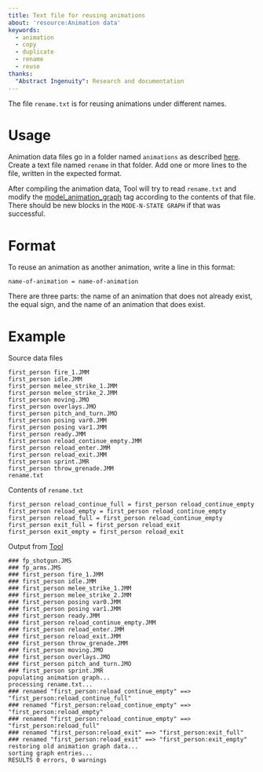 ```yaml
---
title: Text file for reusing animations
about: 'resource:Animation data'
keywords: 
  - animation
  - copy
  - duplicate
  - rename
  - reuse
thanks:
  "Abstract Ingenuity": Research and documentation
---
```


The file `rename.txt` is for reusing animations under different names.

# Usage

Animation data files go in a folder named `animations` as described [here](~h2-tool#model-animations). Create a text file named `rename` in that folder. Add one or more lines to the file, written in the expected format.

After compiling the animation data, Tool will try to read `rename.txt` and modify the [model_animation_graph](~) tag according to the contents of that file. There should be new blocks in the `MODE-N-STATE GRAPH` if that was successful.

# Format

To reuse an animation as another animation, write a line in this format:
```
name-of-animation = name-of-animation
```

There are three parts: the name of an animation that does not already exist, the equal sign, and the name of an animation that does exist.

# Example

Source data files
```
first_person fire_1.JMM
first_person idle.JMM
first_person melee_strike_1.JMM
first_person melee_strike_2.JMM
first_person moving.JMO
first_person overlays.JMO
first_person pitch_and_turn.JMO
first_person posing var0.JMM
first_person posing var1.JMM
first_person ready.JMM
first_person reload_continue_empty.JMM
first_person reload_enter.JMM
first_person reload_exit.JMM
first_person sprint.JMR
first_person throw_grenade.JMM
rename.txt
```

Contents of `rename.txt`
```
first_person reload_continue_full = first_person reload_continue_empty
first_person reload_empty = first_person reload_continue_empty
first_person reload_full = first_person reload_continue_empty
first_person exit_full = first_person reload_exit
first_person exit_empty = first_person reload_exit
```

Output from [Tool](~h2-tool#fp-model-animations)
```
### fp_shotgun.JMS
### fp_arms.JMS
### first_person fire_1.JMM
### first_person idle.JMM
### first_person melee_strike_1.JMM
### first_person melee_strike_2.JMM
### first_person posing var0.JMM
### first_person posing var1.JMM
### first_person ready.JMM
### first_person reload_continue_empty.JMM
### first_person reload_enter.JMM
### first_person reload_exit.JMM
### first_person throw_grenade.JMM
### first_person moving.JMO
### first_person overlays.JMO
### first_person pitch_and_turn.JMO
### first_person sprint.JMR
populating animation graph...
processing rename.txt...
### renamed "first_person:reload_continue_empty" ==> "first_person:reload_continue_full"
### renamed "first_person:reload_continue_empty" ==> "first_person:reload_empty"
### renamed "first_person:reload_continue_empty" ==> "first_person:reload_full"
### renamed "first_person:reload_exit" ==> "first_person:exit_full"
### renamed "first_person:reload_exit" ==> "first_person:exit_empty"
restoring old animation graph data...
sorting graph entries...
RESULTS 0 errors, 0 warnings
```
